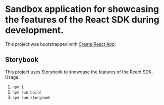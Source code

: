 # Sandbox application for showcasing the features of the React SDK during development.

This project was bootstrapped with [Create React App](https://github.com/facebook/create-react-app).

## Storybook

This project uses Storybook to showcase the features of the React SDK.
Usage:
1. `npm i`
2. `npm run build`
3. `npm run storybook`
